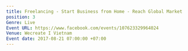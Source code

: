 ```yaml
---
title: Freelancing - Start Business from Home - Reach Global Market
position: 3
Genre: Live
Event URL: https://www.facebook.com/events/107623329964024
Venue: Wecreate I Vietnam
Event date: 2017-08-21 07:00:00 +07:00
---
```


